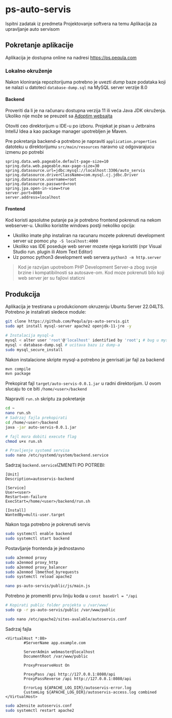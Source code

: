 # ps-auto-servis
Ispitni zadatak iz predmeta Projektovanje softvera na temu Aplikacija za upravljanje auto servisom

## Pokretanje aplikacije

Aplikacija je dostupna online na nadresi https://ps.pequla.com

### Lokalno okruženje

Nakon kloniranja repozitorijuma potrebno je uvezti *dump* baze podataka koji se nalazi u datoteci `database-dump.sql` na MySQL server verzije 8.0

#### Backend

Proveriti da li je na računaru dostupna verzija 11 ili veća Java JDK okruženja. Ukoliko nije može se preuzeit sa [Adoptim websajta](https://adoptium.net/temurin/releases/?version=11)

Otoviti ceo direktorijum u IDE-u po izboru. Projekat je pisan u Jetbrains IntellJ Idea a kao package manager upotrebljen je Maven.

Pre pokretanja backend-a potrebno je napraviti `application.properties` datoteku u direktorijumu `src/main/resources` naravno uz odgovarajucu izmenu po potrebi

```properties
spring.data.web.pageable.default-page-size=10
spring.data.web.pageable.max-page-size=30
spring.datasource.url=jdbc:mysql://localhost:3306/auto_servis
spring.datasource.driverClassName=com.mysql.cj.jdbc.Driver
spring.datasource.username=root
spring.datasource.password=root
spring.jpa.open-in-view=true
server.port=8080
server.address=localhost
```
#### Frontend

Kod koristi apsolutne putanje pa je potrebno frontend pokrenuti na nekom webserver-u. Ukoliko koristite windows postji nekoliko opcija:

- Ukoliko imate php instaliran na racunaru mozete pokrenuti development server uz pomoc
 `php -S localhost:4000`
- Ukoliko vas IDE poseduje web server mozete njega koristiti (npr Visual Studio run. plugin ili Atom Text Editor)
- Uz pomoc python3 development web servera `python3 -m http.server`

> Kod je razvijan upotrebom PHP Development Server-a zbog svoje brzine i kompatibilnosti sa autosave-om. Kod moze pokrenuti bilo koji web server jer su fajlovi staticni

## Produkcija

Aplikacija je trestirana u produkcionom okruzenju Ubuntu Server 22.04LTS. Potrebno je instalirati sledece module:

```bash
git clone https://github.com/Pequla/ps-auto-servis.git
sudo apt install mysql-server apache2 openjdk-11-jre -y

# Instalacija mysql-a
mysql < alter user 'root'@'localhost' identified by 'root'; # bug u mysql_secure_install
mysql < database-dump.sql # ucitava bazu iz dump-a
sudo mysql_secure_install
```
Nakon instalacione skripte mysql-a potrebno je genrisati jar fajl za backend

```bash
mvn compile
mvn package
```

Prekopirat fajl `target/auto-servis-0.0.1.jar` u radni direktorijum. U ovom slucaju to ce biti `/home/<user>/backend`

Napraviti `run.sh` skriptu za pokretanje

```bash
cd ~
nano run.sh
# Sadrzaj fajla prekopirati
cd /home/<user>/backend
java -jar auto-servis-0.0.1.jar

# fajl mora dobiti execute flag
chmod u+x run.sh

# Pravljenje systemd servisa
sudo nano /etc/systemd/system/backend.service
```

Sadrzaj `backend.service`IZMENITI PO POTREBI:
```
[Unit]
Description=autoservis-backend

[Service]
User=<user>
Restart=on-failure
ExecStart=/home/<user>/backend/run.sh

[Install]
WantedBy=multi-user.target
```

Nakon toga potrebno je pokrenuti servis
```bash
sudo systemctl enable backend
sudo systemctl start backend
```

Postavljanje frontenda je jednostavno

```bash
sudo a2enmod proxy
sudo a2enmod proxy_http
sudo a2enmod proxy_balancer
sudo a2enmod lbmethod_byrequests
sudo systemctl reload apache2

nano ps-auto-servis/public/js/main.js
```
Potrebno je promeniti prvu liniju koda u 
`const baseUrl = "/api`

```bash
# Kopirati public folder projekta u /var/www/
sudo cp -r ps-auto-servis/public /var/www/public 

sudo nano /etc/apache2/sites-avalable/autoservis.conf
```

Sadrzaj fajla

```
<VirtualHost *:80>
        #ServerName app.example.com

        ServerAdmin webmaster@localhost
        DocumentRoot /var/www/public

        ProxyPreserveHost On

        ProxyPass /api http://127.0.0.1:8080/api
        ProxyPassReverse /api http://127.0.0.1:8080/api

        ErrorLog ${APACHE_LOG_DIR}/autoservis-error.log
        CustomLog ${APACHE_LOG_DIR}/autoservis-access.log combined
</VirtualHost>
```

```bash
sudo a2ensite autoservis.conf
sudo systemctl restart apache2
```